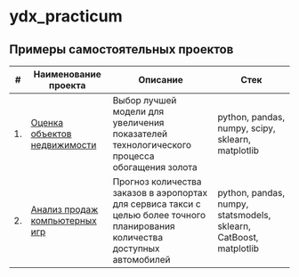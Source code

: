 # ydx_practicum

## Примеры самостоятельных проектов

| #    | Наименование проекта                | Описание                                                     | Стек                                                         |
| ---- | ------------------------------------------------------------ | ------------------------------------------------------------ | ------------------------------------------------------------ |
| 1.   | [Оценка объектов недвижимости](https://github.com/SDorovskikh/ydx_practicum/tree/main/real_estate) | Выбор лучшей модели для увеличения <br/>показателей технологического процесса <br/>обогащения золота | python, pandas, numpy, scipy, sklearn, matplotlib       |
| 2.   | [Анализ продаж компьютерных игр](https://github.com/SDorovskikh/ydx_practicum/tree/main/real_estate) | Прогноз количества заказов в аэропортах <br/>для сервиса такси с целью более точного планирования количества доступных <br/>автомобилей | python, pandas, numpy, statsmodels, sklearn, CatBoost, matplotlib |

